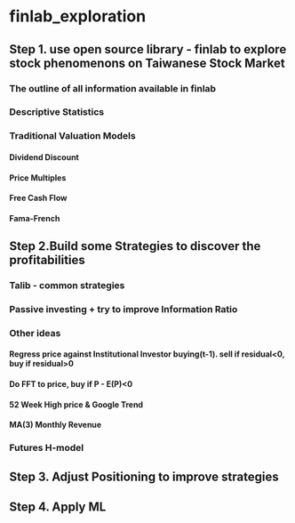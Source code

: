 # finlab_exploration
## Step 1. use open source library - finlab to explore stock phenomenons on Taiwanese Stock Market
### The outline of all information available in finlab
### Descriptive Statistics
### Traditional Valuation Models
#### Dividend Discount
#### Price Multiples
#### Free Cash Flow
#### Fama-French

## Step 2.Build some Strategies to discover the profitabilities
### Talib - common strategies
### Passive investing + try to improve Information Ratio
### Other ideas
#### Regress price against Institutional Investor buying(t-1). sell if residual<0, buy if residual>0
#### Do FFT to price, buy if P - E(P)<0
#### 52 Week High price & Google Trend
#### MA(3) Monthly Revenue
### Futures H-model


## Step 3. Adjust Positioning to improve strategies


## Step 4. Apply ML
###
